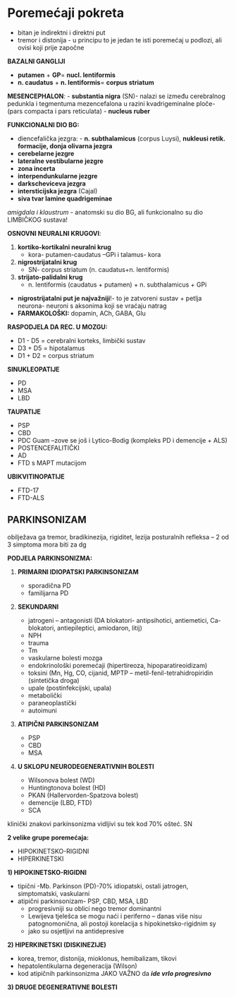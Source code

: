 # Poremećaji pokreta

 - bitan je indirektni i direktni put
 - tremor i distonija - u principu to je jedan te isti poremećaj u podlozi, ali ovisi koji prije započne

**BAZALNI GANGLIJI**
- **putamen** + **GP**= **nucl. lentiformis**
- **n. caudatus** + **n. lentiformis**= **corpus striatum** 

**MESENCEPHALON**: 
	- **substantia nigra** (SN)- nalazi se između cerebralnog pedunkla i tegmentuma mezencefalona u razini kvadrigeminalne ploče- (pars compacta i pars reticulata)
	- **nucleus ruber**

**FUNKCIONALNI DIO BG:**
- diencefalička jezgra: - **n. subthalamicus** (corpus Luysi), **nukleusi retik. formacije, donja olivarna jezgra**
- **cerebelarne jezgre**
- **lateralne vestibularne jezgre**
- **zona incerta**
- **interpendunkularne jezgre**
- **darkscheviceva jezgra**
- **intersticijska jezgra** (Cajal)
- **siva tvar lamine quadrigeminae**

*amigdala i klaustrum* - anatomski su dio BG, ali funkcionalno su dio LIMBIČKOG sustava!

**OSNOVNI NEURALNI KRUGOVI**:
1) **kortiko-kortikalni neuralni krug**
	- kora- putamen-caudatus –GPi i talamus- kora
2) **nigrostrijatalni krug**
	- SN- corpus striatum (n. caudatus+n. lentiformis)
3) **strijato-palidalni krug**
	- n. lentiformis (caudatus + putamen) + n. subthalamicus +  GPi

- **nigrostrijatalni put je najvažniji**!- to je zatvoreni sustav + petlja neurona- neuroni s aksonima koji se vraćaju natrag
- **FARMAKOLOŠKI:** dopamin, ACh, GABA, Glu

**RASPODJELA DA REC. U MOZGU:**
- D1 - D5 = cerebralni korteks, limbički sustav
- D3 + D5 = hipotalamus
- D1 + D2 = corpus striatum

**SINUKLEOPATIJE**
- PD
- MSA
- LBD

**TAUPATIJE**
- PSP
- CBD
- PDC Guam –zove se još i Lytico-Bodig (kompleks PD i demencije + ALS)
- POSTENCEFALITIČKI
- AD
- FTD s MAPT mutacijom

**UBIKVITINOPATIJE**
- FTD-17
- FTD-ALS

## PARKINSONIZAM
obilježava ga tremor, bradikinezija, rigiditet, lezija posturalnih refleksa – 2 od 3 simptoma mora biti za dg

**PODJELA PARKINSONIZMA:**

1) **PRIMARNI IDIOPATSKI PARKINSONIZAM**
	- sporadična PD
	- familijarna PD

2) **SEKUNDARNI**
	- jatrogeni – antagonisti (DA blokatori- antipsihotici, antiemetici, Ca- blokatori, antiepileptici, amiodaron, litij)
	- NPH
	- trauma
	- Tm
	- vaskularne bolesti mozga
	- endokrinološki poremećaji (hipertireoza, hipoparatireoidizam)
	- toksini (Mn, Hg, CO, cijanid, MPTP – metil-fenil-tetrahidropiridin (sintetička droga)
	- upale (postinfekcijski, upala)
	- metabolički
	- paraneoplastički
	- autoimuni
3) **ATIPIČNI PARKINSONIZAM**
	- PSP
	- CBD
	- MSA

4) **U SKLOPU NEURODEGENERATIVNIH BOLESTI**
	- Wilsonova bolest (WD)
	- Huntingtonova bolest (HD)
	- PKAN (Hallervorden-Spatzova bolest)
	- demencije (LBD, FTD)
	- SCA

klinički znakovi parkinsonizma vidljivi su tek kod 70% ošteć. SN

**2 velike grupe poremećaja:** 
- HIPOKINETSKO-RIGIDNI
- HIPERKINETSKI

**1) HIPOKINETSKO-RIGIDNI**
- tipični -Mb. Parkinson (PD)-70% idiopatski, ostali jatrogen, simptomatski, vaskularni
- atipični parkinsonizam- PSP, CBD, MSA, LBD
	- progresivniji su oblici nego tremor dominantni
	- Lewijeva tjelešca se mogu naći i periferno – danas više nisu patognomonična, ali postoji korelacija s hipokinetsko-rigidnim sy
	- jako su osjetljivi na antidepresive

**2) HIPERKINETSKI (DISKINEZIJE)**
- korea, tremor, distonija, mioklonus, hemibalizam, tikovi
- hepatolentikularna degeneracija (Wilson)
- kod atipičnih parkinsonizma JAKO VAŽNO da **_ide vrlo progresivno_**

**3) DRUGE DEGENERATIVNE BOLESTI**
